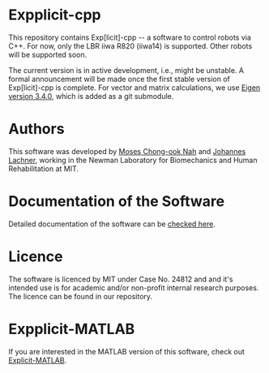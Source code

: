 # Expplicit-cpp
This repository contains Exp[licit]-cpp -- a software to control robots via C++. For now, only the LBR iiwa R820 (iiwa14) is supported. Other robots will be supported soon. 

The current version is in active development, i.e., might be unstable. A formal announcement will be made once the first stable version of Exp[licit]-cpp is complete. For vector and matrix calculations, we use [Eigen version 3.4.0](https://gitlab.com/libeigen/eigen/-/releases/3.4.0), which is added as a git submodule.

# Authors
This software was developed by [Moses Chong-ook Nah](https://mosesnah-shared.github.io/) and [Johannes Lachner](https://jlachner.github.io/), working in the Newman Laboratory for Biomechanics and Human Rehabilitation at MIT.

# Documentation of the Software 
Detailed documentation of the software can be [checked here](https://explicit-robotics.github.io/).

# Licence 
The software is licenced by MIT under Case No. 24812 and and it's intended use is for academic and/or non-profit internal research purposes. The licence can be found in our repository. 

# Expplicit-MATLAB
If you are interested in the MATLAB version of this software, check out [Explicit-MATLAB](https://github.com/explicit-robotics/Explicit-MATLAB).

